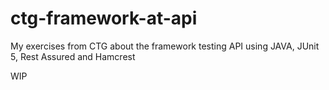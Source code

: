 # ctg-framework-at-api
My exercises from CTG about the framework testing API using JAVA, JUnit 5, Rest Assured and Hamcrest

WIP

